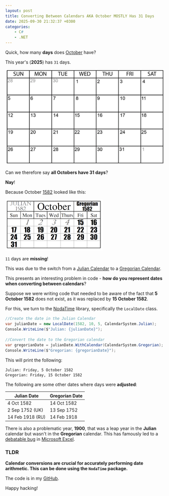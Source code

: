 ```yaml
---
layout: post
title: Converting Between Calendars AKA October MOSTLY Has 31 Days
date: 2025-09-30 21:32:37 +0300
categories:
    - C#
    - .NET
---
```


Quick, how many **days** does [October](https://en.wikipedia.org/wiki/October) have?

This year's (**2025**) has `31` days.

![october2025](../images/2025/10/october2025.png)

Can we therefore say **all Octobers have 31 days**?

**Nay**!

Because October [1582](https://en.wikipedia.org/wiki/1582) looked like this:

![october1582](../images/2025/10/october1582.png)

`11` days are **missing**!

This was due to the switch from a [Julian Calendar](https://en.wikipedia.org/wiki/Julian_calendar) to a [Gregorian Calendar](https://en.wikipedia.org/wiki/Gregorian_calendar).

This presents an interesting problem in code - **how do you represent dates when converting between calendars**?

Suppose we were writing code that needed to be aware of the fact that **5 October 1582** does not exist, as it was replaced by **15 October 1582**.

For this, we turn to the [NodaTime](https://nodatime.org/) library, specifically the `LocalDate` class.

```c#
//Create the date in the Julian Calendar	
var julianDate = new LocalDate(1582, 10, 5, CalendarSystem.Julian);
Console.WriteLine($"Julian: {julianDate}");

//Convert the date to the Gregorian calendar
var gregorianDate = julianDate.WithCalendar(CalendarSystem.Gregorian);
Console.WriteLine($"Gregorian: {gregorianDate}");
```

This will print the following:

```plaintext
Julian: Friday, 5 October 1582
Gregorian: Friday, 15 October 1582
```

The following are some other dates where days were **adjusted**:

| Julian Date      | Gregorian Date |
| ---------------- | -------------- |
| 4 Oct 1582       | 14 Oct 1582    |
| 2 Sep 1752 (UK)  | 13 Sep 1752    |
| 14 Feb 1918 (RU) | 14 Feb 1918    |

There is also a problematic year, **1900**, that was a leap year in the **Julian** calendar but wasn't in the **Gregorian** calendar. This has famously led to a [debatable bug](https://learn.microsoft.com/en-us/troubleshoot/microsoft-365-apps/excel/wrongly-assumes-1900-is-leap-year) in [Microsoft Excel](https://www.microsoft.com/en-us/microsoft-365/excel).

### TLDR

**Calendar conversions are crucial for accurately performing date arithmetic. This can be done using the `NodaTime` package.**

The code is in my [GitHub](https://github.com/conradakunga/BlogCode/tree/master/2025-09-30%20-%20CalendarConversions).

Happy hacking!
